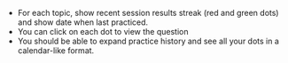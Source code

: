 - For each topic, show recent session results streak (red and green dots) and show date when last practiced.
- You can click on each dot to view the question
- You should be able to expand practice history and see all your dots in a calendar-like format.